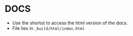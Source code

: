 # DOCS
- Use the shortut to access the html version of the docs.
- File lies in ```_build/html/index.html```